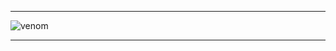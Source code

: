 <hr>

![venom](https://capsule-render.vercel.app/api?type=venom&height=200&text=%20sweetpotatoju.&fontSize=70&color=0:8871e5,100:b678c4&stroke=b678c4)

<hr/>
